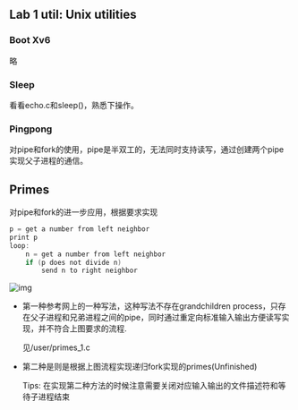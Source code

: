 ## Lab 1 util: Unix utilities

### Boot Xv6 

略

### Sleep

看看echo.c和sleep()，熟悉下操作。

### Pingpong

对pipe和fork的使用，pipe是半双工的，无法同时支持读写，通过创建两个pipe实现父子进程的通信。

## Primes

对pipe和fork的进一步应用，根据要求实现

```c
p = get a number from left neighbor
print p
loop:
    n = get a number from left neighbor
    if (p does not divide n)
        send n to right neighbor
```

![img](https://swtch.com/~rsc/thread/sieve.gif)

+ 第一种参考网上的一种写法，这种写法不存在grandchildren process，只存在父子进程和兄弟进程之间的pipe，同时通过重定向标准输入输出方便读写实现，并不符合上图要求的流程.

  见/user/primes_1.c

+ 第二种是则是根据上图流程实现递归fork实现的primes(Unfinished)

  Tips: 在实现第二种方法的时候注意需要关闭对应输入输出的文件描述符和等待子进程结束

